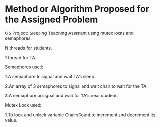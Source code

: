 # Method or Algorithm Proposed for the Assigned Problem
OS Project: Sleeping Teaching Assistant using mutex locks and semaphores.
	
N threads for students.
  
  1 thread for TA.
 
Semaphores used:
	
  1.A semaphore to signal and wait TA's sleep.
  
2.An array of 3 semaphores to signal and wait chair to wait for the TA.
	
  3.A semaphore to signal and wait for TA's next student.
	
Mutex Lock used:
	
  1.To lock and unlock variable ChairsCount to increment and decrement its value.

